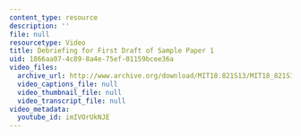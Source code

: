 ```yaml
---
content_type: resource
description: ''
file: null
resourcetype: Video
title: Debriefing for First Draft of Sample Paper 1
uid: 1866aa07-4c89-8a4e-75ef-01159bcee36a
video_files:
  archive_url: http://www.archive.org/download/MIT18.821S13/MIT18_821S13_debrief_session_1_300k.mp4
  video_captions_file: null
  video_thumbnail_file: null
  video_transcript_file: null
video_metadata:
  youtube_id: imIVOrUkNJE
---
```


